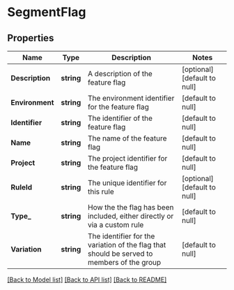 # SegmentFlag

## Properties
Name | Type | Description | Notes
------------ | ------------- | ------------- | -------------
**Description** | **string** | A description of the feature flag | [optional] [default to null]
**Environment** | **string** | The environment identifier for the feature flag | [default to null]
**Identifier** | **string** | The identifier of the feature flag | [default to null]
**Name** | **string** | The name of the feature flag | [default to null]
**Project** | **string** | The project identifier for the feature flag | [default to null]
**RuleId** | **string** | The unique identifier for this rule | [optional] [default to null]
**Type_** | **string** | How the the flag has been included, either directly or via a custom rule | [default to null]
**Variation** | **string** | The identifier for the variation of the flag that should be served to members of the group | [default to null]

[[Back to Model list]](../README.md#documentation-for-models) [[Back to API list]](../README.md#documentation-for-api-endpoints) [[Back to README]](../README.md)

